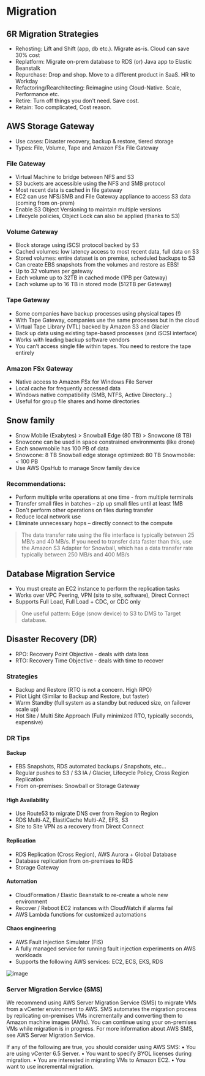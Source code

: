 # Migration

## 6R Migration Strategies

- Rehosting: Lift and Shift (app, db etc.). Migrate as-is. Cloud can save 30% cost
- Replatform: Migrate on-prem database to RDS (or) Java app to Elastic Beanstalk
- Repurchase: Drop and shop. Move to a different product in SaaS. HR to Workday
- Refactoring/Rearchitecting: Reimagine using Cloud-Native. Scale, Performance etc.
- Retire: Turn off things you don't need. Save cost.
- Retain: Too complicated, Cost reason.

## AWS Storage Gateway

- Use cases: Disaster recovery, backup & restore, tiered storage
- Types: File, Volume, Tape and Amazon FSx File Gateway

### File Gateway

- Virtual Machine to bridge between NFS and S3
- S3 buckets are accessible using the NFS and SMB protocol
- Most recent data is cached in file gateway
- EC2 can use NFS/SMB and File Gateway appliance to access S3 data (coming from on-prem)
- Enable S3 Object Versioning to maintain multiple versions
- Lifecycle policies, Object Lock can also be applied (thanks to S3)

### Volume Gateway
- Block storage using iSCSI protocol backed by S3
- Cached volumes: low latency access to most recent data, full data on S3
- Stored volumes: entire dataset is on premise, scheduled backups to S3
- Can create EBS snapshots from the volumes and restore as EBS!
- Up to 32 volumes per gateway
- Each volume up to 32TB in cached mode (1PB per Gateway)
- Each volume up to 16 TB in stored mode (512TB per Gateway)

### Tape Gateway
- Some companies have backup processes using physical tapes (!)
- With Tape Gateway, companies use the same processes but in the cloud
- Virtual Tape Library (VTL) backed by Amazon S3 and Glacier
- Back up data using existing tape-based processes (and iSCSI interface)
- Works with leading backup software vendors 
- You can’t access single file within tapes. You need to restore the tape entirely

### Amazon FSx Gateway
- Native access to Amazon FSx for Windows File Server
- Local cache for frequently accessed data
- Windows native compatibility (SMB, NTFS, Active Directory...) 
- Useful for group file shares and home directories

## Snow family
- Snow Mobile (Exabytes) > Snowball Edge (80 TB) > Snowcone (8 TB)
- Snowcone can be used in space constrained environments (like drone)
- Each snowmobile has 100 PB of data
- Snowcone: 8 TB Snowball edge storage optimized: 80 TB Snowmobile: < 100 PB
- Use AWS OpsHub to manage Snow family device

### Recommendations:
- Perform multiple write operations at one time - from multiple terminals
- Transfer small files in batches – zip up small files until at least 1MB
- Don't perform other operations on files during transfer
- Reduce local network use
- Eliminate unnecessary hops – directly connect to the compute

> The data transfer rate using the file interface is typically between 25 
MB/s and 40 MB/s. If you need to transfer data faster than this, use the 
Amazon S3 Adapter for Snowball, which has a data transfer rate 
typically between 250 MB/s and 400 MB/s

## Database Migration Service
- You must create an EC2 instance to perform the replication tasks
- Works over VPC Peering, VPN (site to site, software), Direct Connect
- Supports Full Load, Full Load + CDC, or CDC only

> One useful pattern: Edge (snow device) to S3 to DMS to Target database.

## Disaster Recovery (DR)
- RPO: Recovery Point Objective - deals with data loss
- RTO: Recovery Time Objective - deals with time to recover

### Strategies
- Backup and Restore (RTO is not a concern. High RPO)
- Pilot Light (Similar to Backup and Restore, but faster)
- Warm Standby (full system as a standby but reduced size, on failover scale up)
- Hot Site / Multi Site Approach (Fully minimized RTO, typically seconds, expensive)

### DR Tips

#### Backup 
- EBS Snapshots, RDS automated backups / Snapshots, etc…
- Regular pushes to S3 / S3 IA / Glacier, Lifecycle Policy, Cross Region Replication
- From on-premises: Snowball or Storage Gateway

#### High Availability
- Use Route53 to migrate DNS over from Region to Region
- RDS Multi-AZ, ElastiCache Multi-AZ, EFS, S3
- Site to Site VPN as a recovery from Direct Connect

#### Replication 
- RDS Replication (Cross Region), AWS Aurora + Global Database
- Database replication from on-premises to RDS
- Storage Gateway

#### Automation
- CloudFormation / Elastic Beanstalk to re-create a whole new environment
- Recover / Reboot EC2 instances with CloudWatch if alarms fail
- AWS Lambda functions for customized automations

#### Chaos engineering
- AWS Fault Injection Simulator (FIS)
- A fully managed service for running fault injection experiments on AWS workloads
- Supports the following AWS services: EC2, ECS, EKS, RDS

![image](https://user-images.githubusercontent.com/15995686/176130733-6d0ed710-ee76-4b08-976e-845a6497669d.png)

### Server Migration Service (SMS)

We recommend using AWS Server Migration Service (SMS) to migrate VMs from a vCenter 
environment to AWS. SMS automates the migration process by replicating on-premises 
VMs incrementally and converting them to Amazon machine images (AMIs). You can 
continue using your on-premises VMs while migration is in progress. For more information 
about AWS SMS, see AWS Server Migration Service.

If any of the following are true, you should consider using AWS SMS:
• You are using vCenter 6.5 Server.
• You want to specify BYOL licenses during migration.
• You are interested in migrating VMs to Amazon EC2.
• You want to use incremental migration.


